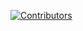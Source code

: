 [![Contributors](https://img.shields.io/github/contributors/your-username/your-repo)](https://github.com/your-username/your-repo/graphs/contributors)
